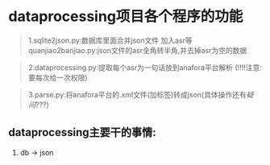 dataprocessing项目各个程序的功能
==============================================================

> 1.sqlite2json.py:数据库里面合并json文件 加入asr等
   quanjiao2banjiao.py:json文件的asr全角转半角,并去掉asr为空的数据

> 2.dataprocessing.py:提取每个asr为一句话放到anafora平台解析  (!!!!注意:要每次给一次权限)

> 3.parse.py:将anafora平台的.xml文件(加标签)转成json(具体操作还有*疑问*???)

dataprocessing主要干的事情:
------------------------------
1.  db -> json